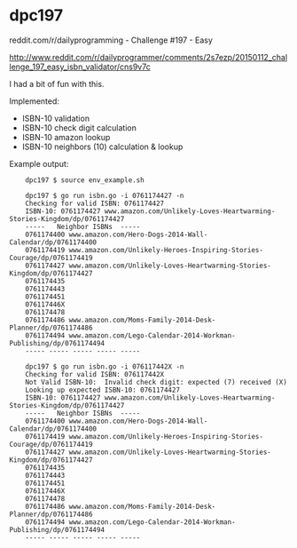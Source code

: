 # dpc197
reddit.com/r/dailyprogramming - Challenge #197 - Easy

http://www.reddit.com/r/dailyprogrammer/comments/2s7ezp/20150112_challenge_197_easy_isbn_validator/cns9v7c

I had a bit of fun with this. 

Implemented:
* ISBN-10 validation
* ISBN-10 check digit calculation
* ISBN-10 amazon lookup
* ISBN-10 neighbors (10) calculation & lookup

Example output:

```
    dpc197 $ source env_example.sh    

    dpc197 $ go run isbn.go -i 0761174427 -n
    Checking for valid ISBN: 0761174427
    ISBN-10: 0761174427 www.amazon.com/Unlikely-Loves-Heartwarming-Stories-Kingdom/dp/0761174427
    -----   Neighbor ISBNs  -----
    0761174400 www.amazon.com/Hero-Dogs-2014-Wall-Calendar/dp/0761174400
    0761174419 www.amazon.com/Unlikely-Heroes-Inspiring-Stories-Courage/dp/0761174419
    0761174427 www.amazon.com/Unlikely-Loves-Heartwarming-Stories-Kingdom/dp/0761174427
    0761174435
    0761174443
    0761174451
    076117446X
    0761174478
    0761174486 www.amazon.com/Moms-Family-2014-Desk-Planner/dp/0761174486
    0761174494 www.amazon.com/Lego-Calendar-2014-Workman-Publishing/dp/0761174494
    ----- ----- ----- ----- -----

    dpc197 $ go run isbn.go -i 076117442X -n
    Checking for valid ISBN: 076117442X
    Not Valid ISBN-10:  Invalid check digit: expected (7) received (X)
    Looking up expected ISBN-10: 0761174427
    ISBN-10: 0761174427 www.amazon.com/Unlikely-Loves-Heartwarming-Stories-Kingdom/dp/0761174427 
    -----   Neighbor ISBNs  -----
    0761174400 www.amazon.com/Hero-Dogs-2014-Wall-Calendar/dp/0761174400
    0761174419 www.amazon.com/Unlikely-Heroes-Inspiring-Stories-Courage/dp/0761174419
    0761174427 www.amazon.com/Unlikely-Loves-Heartwarming-Stories-Kingdom/dp/0761174427
    0761174435
    0761174443
    0761174451
    076117446X
    0761174478
    0761174486 www.amazon.com/Moms-Family-2014-Desk-Planner/dp/0761174486
    0761174494 www.amazon.com/Lego-Calendar-2014-Workman-Publishing/dp/0761174494
    ----- ----- ----- ----- -----
```
